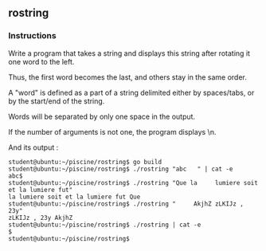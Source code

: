 ## rostring

### Instructions

Write a program that takes a string and displays this string after rotating it
one word to the left.

Thus, the first word becomes the last, and others stay in the same order.

A "word" is defined as a part of a string delimited either by spaces/tabs, or
by the start/end of the string.

Words will be separated by only one space in the output.

If the number of arguments is not one, the program displays \n.

And its output :

```console
student@ubuntu:~/piscine/rostring$ go build
student@ubuntu:~/piscine/rostring$ ./rostring "abc   " | cat -e
abc$
student@ubuntu:~/piscine/rostring$ ./rostring "Que la     lumiere soit et la lumiere fut"
la lumiere soit et la lumiere fut Que
student@ubuntu:~/piscine/rostring$ ./rostring "     AkjhZ zLKIJz , 23y"
zLKIJz , 23y AkjhZ
student@ubuntu:~/piscine/rostring$ ./rostring | cat -e
$
student@ubuntu:~/piscine/rostring$
```
